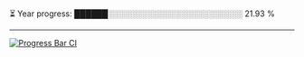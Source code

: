 
⏳ Year progress: ██████░░░░░░░░░░░░░░░░░░░░░░░░ 21.93 %

---

[![Progress Bar CI](https://github.com/thatoranzhevyy/thatoranzhevyy/actions/workflows/node.js.yml/badge.svg)](https://github.com/thatoranzhevyy/thatoranzhevyy/actions/workflows/node.js.yml)

